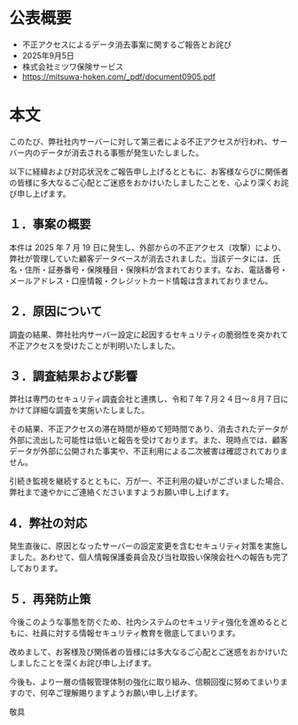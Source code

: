# 公表概要
- 不正アクセスによるデータ消去事案に関するご報告とお詫び
- 2025年9月5日
- 株式会社ミツワ保険サービス
- https://mitsuwa-hoken.com/_pdf/document0905.pdf

# 本文
このたび、弊社社内サーバーに対して第三者による不正アクセスが⾏われ、サーバー内のデータが消去される事態が発⽣いたしました。

以下に経緯および対応状況をご報告申し上げるとともに、お客様ならびに関係者の皆様に多⼤なるご⼼配とご迷惑をおかけいたしましたことを、⼼より深くお詫び申し上げます。

## １．事案の概要
本件は 2025 年 7 ⽉ 19 ⽇に発⽣し、外部からの不正アクセス（攻撃）により、弊社が管理していた顧客データベースが消去されました。当該データには、⽒名・住所・証券番号・保険種⽬・保険料が含まれております。なお、電話番号・メールアドレス・⼝座情報・クレジットカード情報は含まれておりません。

## ２．原因について
調査の結果、弊社社内サーバー設定に起因するセキュリティの脆弱性を突かれて不正アクセスを受けたことが判明いたしました。

## ３．調査結果および影響
弊社は専⾨のセキュリティ調査会社と連携し、令和７年７⽉２４⽇〜８⽉７⽇にかけて詳細な調査を実施いたしました。

その結果、不正アクセスの滞在時間が極めて短時間であり、消去されたデータが外部に流出した可能性は低いと報告を受けております。また、現時点では、顧客データが外部に公開された事実や、不正利⽤による⼆次被害は確認されておりません。

引続き監視を継続するとともに、万が⼀、不正利⽤の疑いがございました場合、弊社まで速やかにご連絡くださいますようお願い申し上げます。

## 4．弊社の対応
発⽣直後に、原因となったサーバーの設定変更を含むセキュリティ対策を実施しました。あわせて、個⼈情報保護委員会及び当社取扱い保険会社への報告も完了しております。

## ５．再発防⽌策
今後このような事態を防ぐため、社内システムのセキュリティ強化を進めるとともに、社員に対する情報セキュリティ教育を徹底してまいります。

改めまして、お客様及び関係者の皆様には多⼤なるご⼼配とご迷惑をおかけいたしましたことを深くお詫び申し上げます。

今後も、より⼀層の情報管理体制の強化に取り組み、信頼回復に努めてまいりますので、何卒ご理解賜りますようお願い申し上げます。

敬具
